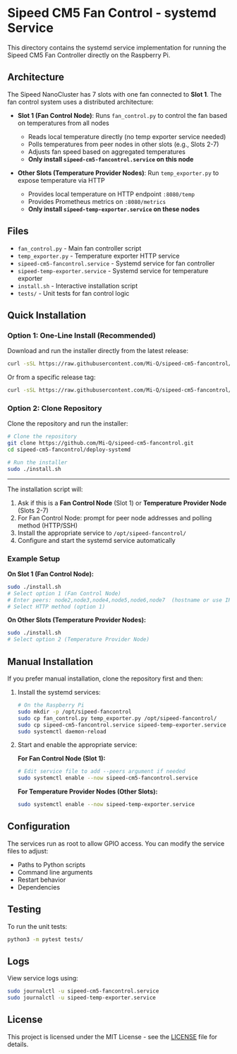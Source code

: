 # Sipeed CM5 Fan Control - systemd Service

This directory contains the systemd service implementation for running the Sipeed CM5 Fan Controller directly on the Raspberry Pi.

## Architecture

The Sipeed NanoCluster has 7 slots with one fan connected to **Slot 1**. The fan control system uses a distributed architecture:

- **Slot 1 (Fan Control Node)**: Runs `fan_control.py` to control the fan based on temperatures from all nodes
  - Reads local temperature directly (no temp exporter service needed)
  - Polls temperatures from peer nodes in other slots (e.g., Slots 2-7)
  - Adjusts fan speed based on aggregated temperatures
  - **Only install `sipeed-cm5-fancontrol.service` on this node**
  
- **Other Slots (Temperature Provider Nodes)**: Run `temp_exporter.py` to expose temperature via HTTP
  - Provides local temperature on HTTP endpoint `:8080/temp`
  - Provides Prometheus metrics on `:8080/metrics`
  - **Only install `sipeed-temp-exporter.service` on these nodes**

## Files
- `fan_control.py` - Main fan controller script
- `temp_exporter.py` - Temperature exporter HTTP service
- `sipeed-cm5-fancontrol.service` - Systemd service for fan controller
- `sipeed-temp-exporter.service` - Systemd service for temperature exporter
- `install.sh` - Interactive installation script
- `tests/` - Unit tests for fan control logic

## Quick Installation

### Option 1: One-Line Install (Recommended)

Download and run the installer directly from the latest release:

```bash
curl -sSL https://raw.githubusercontent.com/Mi-Q/sipeed-cm5-fancontrol/main/deploy-systemd/install.sh | sudo bash
```

Or from a specific release tag:

```bash
curl -sSL https://raw.githubusercontent.com/Mi-Q/sipeed-cm5-fancontrol/v1.0.0/deploy-systemd/install.sh | sudo bash
```

### Option 2: Clone Repository

Clone the repository and run the installer:

```bash
# Clone the repository
git clone https://github.com/Mi-Q/sipeed-cm5-fancontrol.git
cd sipeed-cm5-fancontrol/deploy-systemd

# Run the installer
sudo ./install.sh
```

---

The installation script will:
1. Ask if this is a **Fan Control Node** (Slot 1) or **Temperature Provider Node** (Slots 2-7)
2. For Fan Control Node: prompt for peer node addresses and polling method (HTTP/SSH)
3. Install the appropriate service to `/opt/sipeed-fancontrol/`
4. Configure and start the systemd service automatically

### Example Setup

**On Slot 1 (Fan Control Node):**
```bash
sudo ./install.sh
# Select option 1 (Fan Control Node)
# Enter peers: node2,node3,node4,node5,node6,node7  (hostname or use IPs: 192.168.1.102,192.168.1.103,...)
# Select HTTP method (option 1)
```

**On Other Slots (Temperature Provider Nodes):**
```bash
sudo ./install.sh
# Select option 2 (Temperature Provider Node)
```

## Manual Installation

If you prefer manual installation, clone the repository first and then:

1. Install the systemd services:
   ```bash
   # On the Raspberry Pi
   sudo mkdir -p /opt/sipeed-fancontrol
   sudo cp fan_control.py temp_exporter.py /opt/sipeed-fancontrol/
   sudo cp sipeed-cm5-fancontrol.service sipeed-temp-exporter.service /etc/systemd/system/
   sudo systemctl daemon-reload
   ```

2. Start and enable the appropriate service:
   
   **For Fan Control Node (Slot 1):**
   ```bash
   # Edit service file to add --peers argument if needed
   sudo systemctl enable --now sipeed-cm5-fancontrol.service
   ```
   
   **For Temperature Provider Nodes (Other Slots):**
   ```bash
   sudo systemctl enable --now sipeed-temp-exporter.service
   ```

## Configuration

The services run as root to allow GPIO access. You can modify the service files to adjust:
- Paths to Python scripts
- Command line arguments
- Restart behavior
- Dependencies

## Testing

To run the unit tests:
```bash
python3 -m pytest tests/
```

## Logs

View service logs using:
```bash
sudo journalctl -u sipeed-cm5-fancontrol.service
sudo journalctl -u sipeed-temp-exporter.service
```

## License

This project is licensed under the MIT License - see the [LICENSE](../LICENSE) file for details.
